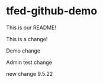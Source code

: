 # tfed-github-demo

This is our README!

This is a change!

Demo change

Admin test change

new change 9.5.22